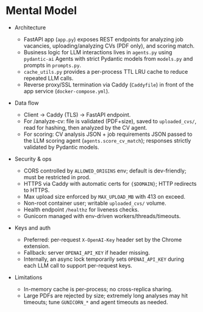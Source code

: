 # Mental Model

- Architecture
  - FastAPI app (`app.py`) exposes REST endpoints for analyzing job vacancies, uploading/analyzing CVs (PDF only), and scoring match.
  - Business logic for LLM interactions lives in `agents.py` using `pydantic-ai` Agents with strict Pydantic models from `models.py` and prompts in `prompts.py`.
  - `cache_utils.py` provides a per-process TTL LRU cache to reduce repeated LLM calls.
  - Reverse proxy/SSL termination via Caddy (`Caddyfile`) in front of the app service (`docker-compose.yml`).

- Data flow
  - Client -> Caddy (TLS) -> FastAPI endpoint.
  - For /analyze-cv: file is validated (PDF+size), saved to `uploaded_cvs/`, read for hashing, then analyzed by the CV agent.
  - For scoring: CV analysis JSON + job requirements JSON passed to the LLM scoring agent (`agents.score_cv_match`); responses strictly validated by Pydantic models.

- Security & ops
  - CORS controlled by `ALLOWED_ORIGINS` env; default is dev-friendly; must be restricted in prod.
  - HTTPS via Caddy with automatic certs for `{$DOMAIN}`; HTTP redirects to HTTPS.
  - Max upload size enforced by `MAX_UPLOAD_MB` with 413 on exceed.
  - Non-root container user; writable `uploaded_cvs/` volume.
  - Health endpoint `/healthz` for liveness checks.
  - Gunicorn managed with env-driven workers/threads/timeouts.

- Keys and auth
  - Preferred: per-request `X-OpenAI-Key` header set by the Chrome extension.
  - Fallback: server `OPENAI_API_KEY` if header missing.
  - Internally, an async lock temporarily sets `OPENAI_API_KEY` during each LLM call to support per-request keys.

- Limitations
  - In-memory cache is per-process; no cross-replica sharing.
  - Large PDFs are rejected by size; extremely long analyses may hit timeouts; tune `GUNICORN_*` and agent timeouts as needed.
